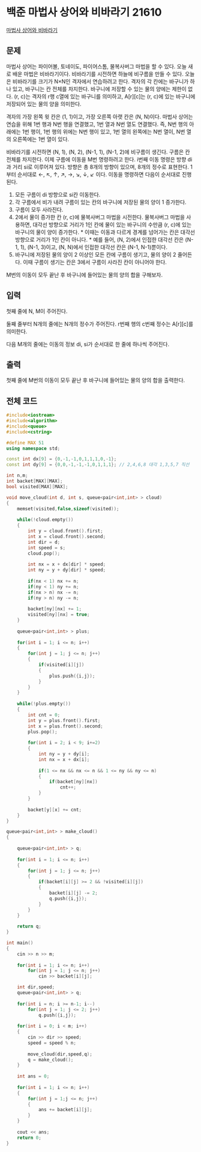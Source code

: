 # 백준 마법사 상어와 비바라기 21610
[마법사 상어와 비바라기](https://www.acmicpc.net/problem/21610)

## 문제   
마법사 상어는 파이어볼, 토네이도, 파이어스톰, 물복사버그 마법을 할 수 있다. 오늘 새로 배운 마법은 비바라기이다. 비바라기를 시전하면 하늘에 비구름을 만들 수 있다. 오늘은 비바라기를 크기가 N×N인 격자에서 연습하려고 한다. 격자의 각 칸에는 바구니가 하나 있고, 바구니는 칸 전체를 차지한다. 바구니에 저장할 수 있는 물의 양에는 제한이 없다. (r, c)는 격자의 r행 c열에 있는 바구니를 의미하고, A[r][c]는 (r, c)에 있는 바구니에 저장되어 있는 물의 양을 의미한다.

격자의 가장 왼쪽 윗 칸은 (1, 1)이고, 가장 오른쪽 아랫 칸은 (N, N)이다. 마법사 상어는 연습을 위해 1번 행과 N번 행을 연결했고, 1번 열과 N번 열도 연결했다. 즉, N번 행의 아래에는 1번 행이, 1번 행의 위에는 N번 행이 있고, 1번 열의 왼쪽에는 N번 열이, N번 열의 오른쪽에는 1번 열이 있다.

비바라기를 시전하면 (N, 1), (N, 2), (N-1, 1), (N-1, 2)에 비구름이 생긴다. 구름은 칸 전체를 차지한다. 이제 구름에 이동을 M번 명령하려고 한다. i번째 이동 명령은 방향 di과 거리 si로 이루어져 있다. 방향은 총 8개의 방향이 있으며, 8개의 정수로 표현한다. 1부터 순서대로 ←, ↖, ↑, ↗, →, ↘, ↓, ↙ 이다. 이동을 명령하면 다음이 순서대로 진행된다.

  1. 모든 구름이 di 방향으로 si칸 이동한다.
  2. 각 구름에서 비가 내려 구름이 있는 칸의 바구니에 저장된 물의 양이 1 증가한다.
  3. 구름이 모두 사라진다.
  4. 2에서 물이 증가한 칸 (r, c)에 물복사버그 마법을 시전한다. 물복사버그 마법을 사용하면, 대각선 방향으로 거리가 1인 칸에 물이 있는 바구니의 수만큼 (r, c)에 있는 바구니의 물이 양이 증가한다.
    * 이때는 이동과 다르게 경계를 넘어가는 칸은 대각선 방향으로 거리가 1인 칸이 아니다.
    * 예를 들어, (N, 2)에서 인접한 대각선 칸은 (N-1, 1), (N-1, 3)이고, (N, N)에서 인접한 대각선 칸은 (N-1, N-1)뿐이다.
  5. 바구니에 저장된 물의 양이 2 이상인 모든 칸에 구름이 생기고, 물의 양이 2 줄어든다. 이때 구름이 생기는 칸은 3에서 구름이 사라진 칸이 아니어야 한다.

M번의 이동이 모두 끝난 후 바구니에 들어있는 물의 양의 합을 구해보자.


## 입력

첫째 줄에 N, M이 주어진다.

둘째 줄부터 N개의 줄에는 N개의 정수가 주어진다. r번째 행의 c번째 정수는 A[r][c]를 의미한다.

다음 M개의 줄에는 이동의 정보 di, si가 순서대로 한 줄에 하나씩 주어진다.

## 출력

첫째 줄에 M번의 이동이 모두 끝난 후 바구니에 들어있는 물의 양의 합을 출력한다.

## 전체 코드

```c++
#include<iostream>
#include<algorithm>
#include<queue>
#include<cstring>

#define MAX 51
using namespace std;

const int dx[9] = {0,-1,-1,0,1,1,1,0,-1};
const int dy[9] = {0,0,-1,-1,-1,0,1,1,1}; // 2,4,6,8 대각 1,3,5,7 직선 

int n,m;
int backet[MAX][MAX];
bool visited[MAX][MAX];

void move_cloud(int d, int s, queue<pair<int,int> > cloud)
{
	memset(visited,false,sizeof(visited));
	
	while(!cloud.empty())
	{
		int y = cloud.front().first;
		int x = cloud.front().second;
		int dir = d;
		int speed = s;
		cloud.pop();
		
		int nx = x + dx[dir] * speed;
		int ny = y + dy[dir] * speed;
		
		if(nx < 1) nx += n;
		if(ny < 1) ny += n;
		if(nx > n) nx -= n;
		if(ny > n) ny -= n;
		
		backet[ny][nx] += 1;
		visited[ny][nx] = true;
	}
	
	queue<pair<int,int> > plus;
	
	for(int i = 1; i <= n; i++)
	{
		for(int j = 1; j <= n; j++)
		{
			if(visited[i][j])
			{
				plus.push({i,j});
			}
		}
	}
	
	while(!plus.empty())
	{
		int cnt = 0;
		int y = plus.front().first;
		int x = plus.front().second;
		plus.pop();
		
		for(int i = 2; i < 9; i+=2)
		{
			int ny = y + dy[i];
			int nx = x + dx[i];
			
			if(1 <= nx && nx <= n && 1 <= ny && ny <= n)
			{
				if(backet[ny][nx])
					cnt++;
			}
		}
		
		backet[y][x] += cnt;
	}
}

queue<pair<int,int> > make_cloud()
{
	
	queue<pair<int,int> > q;
	
	for(int i = 1; i <= n; i++)
	{
		for(int j = 1; j <= n; j++)
		{
			if(backet[i][j] >= 2 && !visited[i][j])
			{
				backet[i][j] -= 2; 
				q.push({i,j});
			}
		}
	}
	
	return q;
}

int main()
{
	cin >> n >> m;
	
	for(int i = 1; i <= n; i++)
		for(int j = 1; j <= n; j++)
			cin >> backet[i][j];

	int dir,speed;
	queue<pair<int,int> > q;
	
	for(int i = n; i >= n-1; i--)
		for(int j = 1; j <= 2; j++)
			q.push({i,j});
	
	for(int i = 0; i < m; i++)
	{
		cin >> dir >> speed;
		speed = speed % n;
		
		move_cloud(dir,speed,q);
		q = make_cloud();
	}
	
	int ans = 0;
	
	for(int i = 1; i <= n; i++)
	{
		for(int j = 1;j <= n; j++)
		{
			ans += backet[i][j];
		}
	}
	
	cout << ans;
	return 0;
}
``` 

